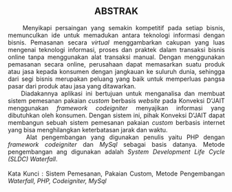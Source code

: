<h2 align="center">ABSTRAK</h2>
<p align="justify">
&nbsp;&nbsp;&nbsp;&nbsp;Menyikapi persaingan yang semakin kompetitif pada setiap bisnis, memunculkan ide untuk memadukan antara teknologi informasi dengan bisnis. Pemasanan secara <i>virtual</i> menggambarkan cakupan yang luas mengenai teknologi informasi, proses dan praktek dalam transaksi bisnis online tanpa menggunakan alat transaksi manual. Dengan menggunakan pemasanan secara online, perusahaan dapat memasarkan suatu produk atau jasa kepada konsumen dengan jangkauan ke suluruh dunia, sehingga dari segi bisnis merupakan peluang yang baik untuk memperluas pangsa pasar dari produk atau jasa yang ditawarkan.<br>
&nbsp;&nbsp;&nbsp;&nbsp;Diadakannya aplikasi ini bertujuan untuk menganalisa dan membuat sistem pemesanan pakaian <i>custom</i> berbasis <i>website</i> pada Konveksi D’JAIT menggunakan <i>framework codeigniter</i> menyajikan informasi yang dibutuhkan oleh konsumen. Dengan sistem ini, pihak Konveksi D’JAIT dapat membangun sebuah sistem pemesanan pakaian <i>custom</i> berbasis internet yang bisa menghilangkan keterbatasan jarak dan waktu.<br>
&nbsp;&nbsp;&nbsp;&nbsp;Alat pengembangan yang digunakan penulis yaitu PHP dengan <i>framework codeigniter</i> dan <i>MySql</i> sebagai basis datanya. Metode pengembangan ang digunakan adalah <i>System Development Life Cycle (SLDC) Waterfall</i>.<br>
<br>
Kata Kunci : Sistem Pemesanan, Pakaian Custom, Metode Pengembangan <i>Waterfall, PHP, Codeigniter, MySql</i>

</p>
